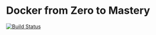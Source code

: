 # Docker from Zero to Mastery
[![Build Status](https://travis-ci.org/ililminati/DockerFromZeroToMastery-SpingBootAndJava.svg?branch=main)](https://travis-ci.org/ililminati/DockerFromZeroToMastery-SpingBootAndJava)